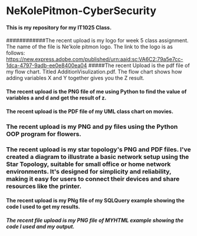 # NeKolePitmon-CyberSecurity
#### This is my repository for my IT1025 Class.
############The recent upload is my logo for week 5 class assignment. The name of the file is Ne'kole pitmon logo. The link to the logo is as follows: https://new.express.adobe.com/published/urn:aaid:sc:VA6C2:79a5e7cc-1dca-4797-9adb-ee0e8400ea04
#####The recent Upload is the pdf file of my flow chart. Titled AdditionVisulization.pdf. The flow chart shows how adding variables X and Y together gives you the Z result.
#### The recent upload is the PNG file of me using Python to find the value of variables a and d and get the result of z.
#### The recent upload is the PDF file of my UML class chart on movies.
### The recent upload is my PNG and py files using the Python OOP program for flowers.
### The recent upload is my star topology's PNG and PDF files.  I've created a diagram to illustrate a basic network setup using the Star Topology, suitable for small office or home network environments. It's designed for simplicity and reliability, making it easy for users to connect their devices and share resources like the printer.
#### The recent upload is my PNg file of  my SQLQuery example showing the code I used to get my results. 
##### The recent file upload is my PNG file of MYHTML example showing the code I used and my output.
